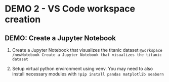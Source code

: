 # DEMO 2 - VS Code workspace creation

## DEMO: Create a Jupyter Notebook
1. Create a Jupyter Notebook that visualizes the titanic dataset
`@workspace /newNotebook Create a Jupyter Notebook that visualizes the titanic dataset`

2. Setup virtual python environment using venv. You may need to also install necessary modules with `!pip install pandas matplotlib seaborn`
